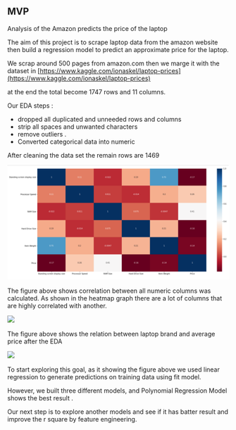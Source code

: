 ## MVP

Analysis of the Amazon predicts the price of the laptop

The aim of this project is to scrape laptop data from the amazon website then build a regression model to predict an approximate price for the laptop.

We scrap around 500 pages from amazon.com then we marge it with the dataset in [https://www.kaggle.com/ionaskel/laptop-prices](https://www.kaggle.com/ionaskel/laptop-prices)

at the end the total become 1747 rows and 11 columns.

Our EDA steps :

- dropped all duplicated and unneeded rows and columns
- strip all spaces and unwanted characters
- remove outliers .
- Converted categorical data into numeric

After cleaning the data set the remain rows are 1469


![image](https://github.com/nisreenabdullah6/Amazone-project/blob/main/MVP1.png)

The figure above shows correlation between all numeric columns was calculated. As shown in the heatmap graph there are a lot of columns that are highly correlated with another.

![](RackMultipart20211020-4-1v5tnhe_html_8974e39aa1d46aad.png)

The figure above shows the relation between laptop brand and average price after the EDA

![](RackMultipart20211020-4-1v5tnhe_html_82b794df49af126f.png)

To start exploring this goal, as it showing the figure above we used linear regression to generate predictions on training data using fit model.

However, we built three different models, and Polynomial Regression Model shows the best result .

Our next step is to explore another models and see if it has batter result and improve the r square by feature engineering.
